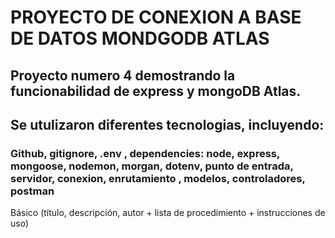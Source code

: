 # PROYECTO DE CONEXION A BASE DE DATOS MONDGODB ATLAS

## Proyecto numero 4 demostrando la funcionabilidad de express y mongoDB Atlas.

## Se utulizaron diferentes tecnologias, incluyendo:

### Github, gitignore, .env , dependencies: node, express, mongoose, nodemon, morgan, dotenv, punto de entrada, servidor, conexion, enrutamiento , modelos, controladores, postman

Básico (título, descripción, autor + lista de procedimiento + instrucciones de uso)
